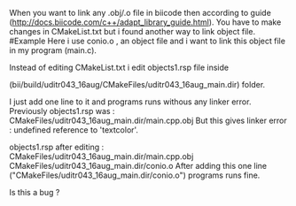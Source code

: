 When you want to link any .obj/.o file in biicode then according to guide (http://docs.biicode.com/c++/adapt_library_guide.html).
You have to make changes in CMakeList.txt but i found another way to link object file.
#Example
Here i use conio.o , an object file and i want to link this object file in my program (main.c).

Instead of editing CMakeList.txt i edit objects1.rsp file inside 

(bii/build/uditr043_16aug/CMakeFiles/uditr043_16aug_main.dir) folder.

I just add one line to it and programs runs withous any linker error.
Previously objects1.rsp was : CMakeFiles/uditr043_16aug_main.dir/main.cpp.obj
But this gives linker error : undefined reference to 'textcolor'.

objects1.rsp after editing : CMakeFiles/uditr043_16aug_main.dir/main.cpp.obj CMakeFiles/uditr043_16aug_main.dir/conio.o
After adding this one line ("CMakeFiles/uditr043_16aug_main.dir/conio.o") programs runs fine.

Is this a bug ? 
